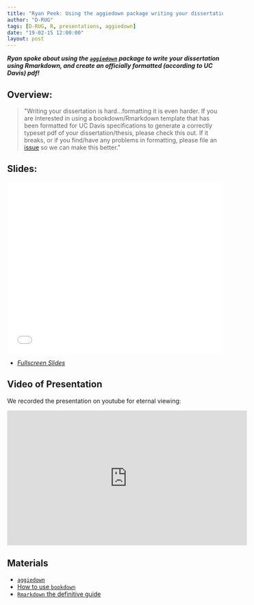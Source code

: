 ```yaml
---
title: "Ryan Peek: Using the aggiedown package writing your dissertation"
author: "D-RUG"
tags: [D-RUG, R, presentations, aggiedown]
date: "19-02-15 12:00:00"
layout: post
---
```


**_Ryan spoke about using the [`aggiedown`](https://github.com/ryanpeek/aggiedown) package to write your dissertation using Rmarkdown, and create an officially formatted (according to UC Davis) pdf!_**

## Overview:

>"Writing your dissertation is hard...formatting it is even harder. If you are interested in using a bookdown/Rmarkdown template that has been formatted for UC Davis specifications to generate a correctly typeset pdf of your dissertation/thesis, please check this out. If it breaks, or if you find/have any problems in formatting, please file an [issue](https://github.com/ryanpeek/aggiedown/issues/new) so we can make this better."

## Slides:

<iframe src="images/20190214/aggiedown_demo.html" style="width: 100%; height: 400px; border: 0"></iframe>

 - [*Fullscreen Slides*](images/20190214/aggiedown_demo.html)

## Video of Presentation

We recorded the presentation on youtube for eternal viewing:

<iframe width="560" height="315" src="https://www.youtube.com/embed/h_i6pcfljBE" frameborder="0" allow="accelerometer; autoplay; encrypted-media; gyroscope" allowfullscreen></iframe>


## Materials

 - [`aggiedown`](https://github.com/ryanpeek/aggiedown)
 - [How to use `bookdown`](https://bookdown.org/yihui/bookdown/)
 - [`Rmarkdown` the definitive guide](https://bookdown.org/yihui/rmarkdown/)
